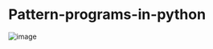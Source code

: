 # Pattern-programs-in-python
![image](https://user-images.githubusercontent.com/82321859/127111903-1a04f215-c097-4e33-ad03-d5d17f067017.png)
